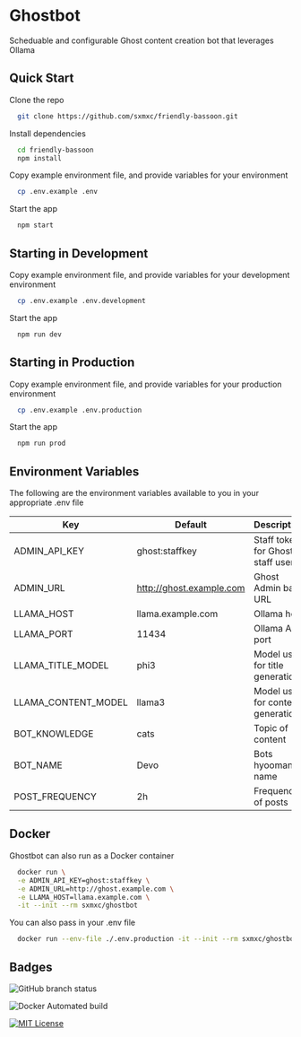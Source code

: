 
# Ghostbot

Scheduable and configurable Ghost content creation bot that leverages Ollama


## Quick Start

Clone the repo

```bash
  git clone https://github.com/sxmxc/friendly-bassoon.git
```
Install dependencies
```bash
  cd friendly-bassoon
  npm install
```
Copy example environment file, and provide variables for your environment
```bash
  cp .env.example .env 
```
Start the app
```bash
  npm start
```

## Starting in Development
Copy example environment file, and provide variables for your development environment
```bash
  cp .env.example .env.development
```
Start the app
```bash
  npm run dev
```

## Starting in Production
Copy example environment file, and provide variables for your production environment
```bash
  cp .env.example .env.production
```
Start the app
```bash
  npm run prod
```
## Environment Variables

The following are the environment variables available to you in your appropriate .env file

| Key                 | Default                  | Description                       | Required |
|---------------------|--------------------------|-----------------------------------|----------|
| ADMIN_API_KEY       | ghost:staffkey           | Staff token for Ghost staff user. | Yes      |
| ADMIN_URL           | http://ghost.example.com | Ghost Admin base URL              | Yes      |
| LLAMA_HOST          | llama.example.com        | Ollama host                       | Yes      |
| LLAMA_PORT          | 11434                    | Ollama API port                   | No       |
| LLAMA_TITLE_MODEL   | phi3                     | Model used for title generation   | No       |
| LLAMA_CONTENT_MODEL | llama3                   | Model used for content generation | No       |
| BOT_KNOWLEDGE       | cats                     | Topic of content                  | No       |
| BOT_NAME            | Devo                     | Bots hyooman name                 | No       |
| POST_FREQUENCY      | 2h                       | Frequency of posts                | No       |


## Docker

Ghostbot can also run as a Docker container
```bash
  docker run \
  -e ADMIN_API_KEY=ghost:staffkey \
  -e ADMIN_URL=http://ghost.example.com \
  -e LLAMA_HOST=llama.example.com \
  -it --init --rm sxmxc/ghostbot
```
You can also pass in your .env file
```bash
  docker run --env-file ./.env.production -it --init --rm sxmxc/ghostbot
```
    
## Badges

![GitHub branch status](https://img.shields.io/github/checks-status/sxmxc/friendly-bassoon/main?label=main)

![Docker Automated build](https://img.shields.io/docker/automated/sxmxc/ghostbot)

[![MIT License](https://img.shields.io/badge/License-MIT-green.svg)](https://choosealicense.com/licenses/mit/)